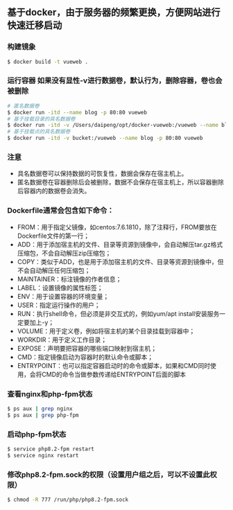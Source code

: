 ## 基于docker，由于服务器的频繁更换，方便网站进行快速迁移启动

### 构建镜象
```bash
$ docker build -t vueweb .
```
### 运行容器 如果没有显性-v进行数据卷，默认行为，删除容器，卷也会被删除
```bash
# 匿名数据卷
$ docker run -itd --name blog -p 80:80 vueweb
# 基于挂载目录的具名数据卷
$ docker run -itd -v /Users/daipeng/opt/docker-vueweb:/vueweb --name blog -p 80:80 vueweb
# 基于挂载点的具名数据卷
$ docker run -itd -v bucket:/vueweb --name blog -p 80:80 vueweb
```

### 注意
- 具名数据卷可以保持数据的可恢复性，数据会保存在宿主机上。
- 匿名数据卷在容器删除后会被删除，数据不会保存在宿主机上，所以容器删除后容器内的数据卷会消失。

### Dockerfile通常会包含如下命令：
- FROM：用于指定父镜像，如centos:7.6.1810，除了注释行，FROM要放在Dockerfile文件的第一行；
- ADD：用于添加宿主机的文件、目录等资源到镜像中，会自动解压tar.gz格式压缩包，不会自动解压zip压缩包；
- COPY：类似于ADD，也是用于添加宿主机的文件、目录等资源到镜像中，但不会自动解压任何压缩包；
- MAINTAINER：标注镜像的作者信息；
- LABEL：设置镜像的属性标签；
- ENV：用于设置容器的环境变量；
- USER：指定运行操作的用户；
- RUN：执行shell命令，但必须是非交互式的，例如yum/apt install安装服务一定要加上-y；
- VOLUME：用于定义卷，例如将宿主机的某个目录挂载到容器中；
- WORKDIR：用于定义工作目录；
- EXPOSE：声明要把容器的哪些端口映射到宿主机；
- CMD：指定镜像启动为容器时的默认命令或脚本；
- ENTRYPOINT：也可以指定容器启动时的命令或脚本，如果和CMD同时使用，会将CMD的命令当做参数传递给ENTRYPOINT后面的脚本

### 查看nginx和php-fpm状态
```bash
$ ps aux | grep nginx
$ ps aux | grep php-fpm
```

### 启动php-fpm状态
```bash
$ service php8.2-fpm restart
$ service nginx restart
```

### 修改php8.2-fpm.sock的权限（设置用户组之后，可以不设置此权限）
```bash
$ chmod -R 777 /run/php/php8.2-fpm.sock
```